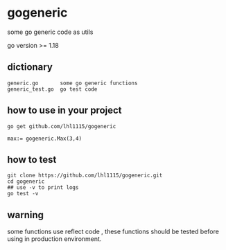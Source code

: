 # gogeneric
some go generic code as utils

go version >= 1.18

## dictionary
```
generic.go       some go generic functions
generic_test.go  go test code
```


## how to use in your project
```
go get github.com/lhl1115/gogeneric

max:= gogeneric.Max(3,4)
```

## how to test 
```
git clone https://github.com/lhl1115/gogeneric.git
cd gogeneric
## use -v to print logs
go test -v 
```

## warning
some functions use reflect code , these functions should be tested before using in production environment.
